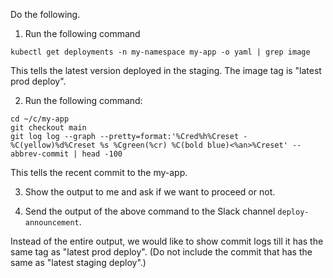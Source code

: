 Do the following.

1. Run the following command

```
kubectl get deployments -n my-namespace my-app -o yaml | grep image
```

This tells the latest version deployed in the staging. The image tag is "latest prod deploy".

2. Run the following command:

```
cd ~/c/my-app
git checkout main
git log log --graph --pretty=format:'%Cred%h%Creset -%C(yellow)%d%Creset %s %Cgreen(%cr) %C(bold blue)<%an>%Creset' --abbrev-commit | head -100
```

This tells the recent commit to the my-app.

3. Show the output to me and ask if we want to proceed or not.

4. Send the output of the above command to the Slack channel `deploy-announcement`.

Instead of the entire output, we would like to show commit logs till it has the same tag as "latest prod deploy".
(Do not include the commit that has the same as "latest staging deploy".)
